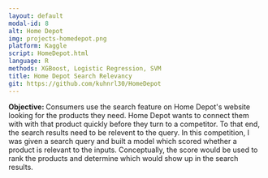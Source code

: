```yaml
---
layout: default
modal-id: 8
alt: Home Depot
img: projects-homedepot.png
platform: Kaggle
script: HomeDepot.html
language: R
methods: XGBoost, Logistic Regression, SVM
title: Home Depot Search Relevancy
git: https://github.com/kuhnrl30/HomeDepot
---
```


<b>Objective: </b>
Consumers use the search feature on Home Depot's website looking for the products they need.  Home Depot wants to connect them with with that product quickly before they turn to a competitor. To that end, the search results need to be relevent to the query.  In this competition, I was given a search query and built a model which scored whether a product is relevant to the inputs. Conceptually, the score would be used to rank the products and determine which would show up in the search results. 
